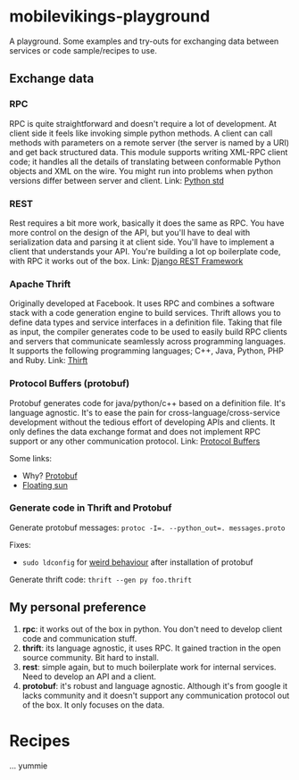 # mobilevikings-playground

A playground.  Some examples and try-outs for exchanging data between services or code sample/recipes to use.

## Exchange data

### RPC

RPC is quite straightforward and doesn't require a lot of development. At client side it feels like invoking simple
python methods.  A client can call methods with parameters on a remote server (the server is named by a URI) and get
back structured data. This module supports writing XML-RPC client code; it handles all the details of translating
between conformable Python objects and XML on the wire.  You might run into problems when python versions differ between
server and client.
Link: [Python std](http://docs.python.org/2/library/simplexmlrpcserver.html)

### REST

Rest requires a bit more work, basically it does the same as RPC. You have more control on the design of the API, but
you'll have to deal with serialization data and parsing it at client side. You'll have to implement a client that
understands your API. You're building a lot op boilerplate code, with RPC it works out of the box.
Link: [Django REST Framework](http://django-rest-framework.org/)

### Apache Thrift
Originally developed at Facebook. It uses RPC and combines a software stack with a code generation engine to build
services. Thrift allows you to define data types and service interfaces in a definition file. Taking that file as
input, the compiler generates code to be used to easily build RPC clients and servers that communicate seamlessly across
programming languages. It supports the following programming languages; C++, Java, Python, PHP and Ruby.
Link: [Thirft](http://thrift.apache.org/)

### Protocol Buffers (protobuf)

Protobuf generates code for java/python/c++ based on a definition file.  It's language agnostic. It's to ease the pain
for cross-language/cross-service development without the tedious effort of developing APIs and clients.
It only defines the data exchange format and does not implement RPC support or any other communication protocol.
Link: [Protocol Buffers](https://developers.google.com/protocol-buffers/docs/overview)

Some links:
* Why? [Protobuf](https://developers.google.com/protocol-buffers/docs/pythontutorial)
* [Floating sun](http://floatingsun.net/articles/thrift-vs-protocol-buffers/)

### Generate code in Thrift and Protobuf
 
Generate protobuf messages:
`protoc -I=. --python_out=. messages.proto`

Fixes:
* `sudo ldconfig` for [weird behaviour](https://groups.google.com/forum/#!topic/protobuf/PiMeN10AtOQ) after installation
of protobuf

Generate thrift code:
`thrift --gen py foo.thrift`

## My personal preference

1. **rpc**: it works out of the box in python. You don't need to develop client code and communication stuff.
2. **thrift**: its language agnostic, it uses RPC. It gained traction in the open source community. Bit hard to install.
3. **rest**: simple again, but to much boilerplate work for internal services.  Need to develop an API and a client.
4. **protobuf**: it's robust and language agnostic. Although it's from google it lacks community and it doesn't support any
communication protocol out of the box. It only focuses on the data.

# Recipes
... yummie


